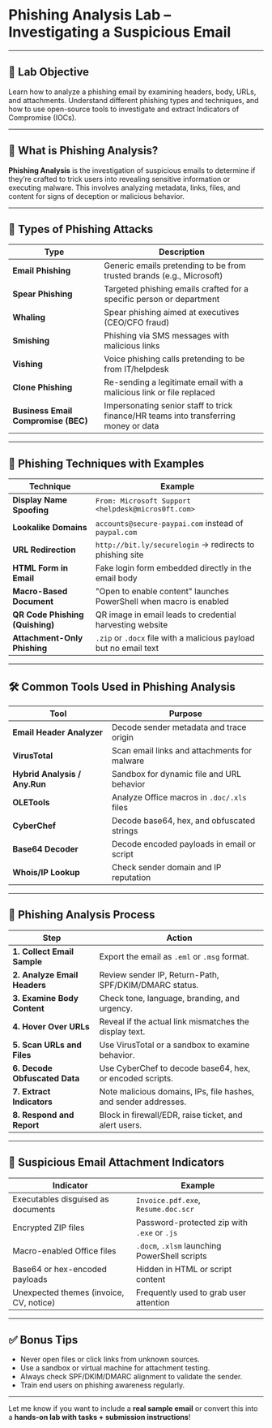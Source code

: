 # **Phishing Analysis Lab – Investigating a Suspicious Email**

---

## 🎯 **Lab Objective**

Learn how to analyze a phishing email by examining headers, body, URLs, and attachments. Understand different phishing types and techniques, and how to use open-source tools to investigate and extract Indicators of Compromise (IOCs).

---

## 📘 **What is Phishing Analysis?**

**Phishing Analysis** is the investigation of suspicious emails to determine if they’re crafted to trick users into revealing sensitive information or executing malware. This involves analyzing metadata, links, files, and content for signs of deception or malicious behavior.

---

## 🧨 **Types of Phishing Attacks**

| **Type**           | **Description**                                                        |
|--------------------|------------------------------------------------------------------------|
| **Email Phishing** | Generic emails pretending to be from trusted brands (e.g., Microsoft)  |
| **Spear Phishing** | Targeted phishing emails crafted for a specific person or department   |
| **Whaling**        | Spear phishing aimed at executives (CEO/CFO fraud)                     |
| **Smishing**       | Phishing via SMS messages with malicious links                         |
| **Vishing**        | Voice phishing calls pretending to be from IT/helpdesk                 |
| **Clone Phishing** | Re-sending a legitimate email with a malicious link or file replaced   |
| **Business Email Compromise (BEC)** | Impersonating senior staff to trick finance/HR teams into transferring money or data |

---

## 🎯 **Phishing Techniques with Examples**

| **Technique**                  | **Example**                                                                 |
|-------------------------------|------------------------------------------------------------------------------|
| **Display Name Spoofing**     | `From: Microsoft Support <helpdesk@micros0ft.com>`                          |
| **Lookalike Domains**         | `accounts@secure-paypai.com` instead of `paypal.com`                        |
| **URL Redirection**           | `http://bit.ly/securelogin` → redirects to phishing site                    |
| **HTML Form in Email**        | Fake login form embedded directly in the email body                         |
| **Macro-Based Document**      | "Open to enable content" launches PowerShell when macro is enabled          |
| **QR Code Phishing (Quishing)** | QR image in email leads to credential harvesting website                   |
| **Attachment-Only Phishing**  | `.zip` or `.docx` file with a malicious payload but no email text           |

---

## 🛠️ **Common Tools Used in Phishing Analysis**

| Tool              | Purpose                                     |
|-------------------|---------------------------------------------|
| **Email Header Analyzer** | Decode sender metadata and trace origin        |
| **VirusTotal**     | Scan email links and attachments for malware |
| **Hybrid Analysis / Any.Run** | Sandbox for dynamic file and URL behavior |
| **OLETools**       | Analyze Office macros in `.doc/.xls` files  |
| **CyberChef**      | Decode base64, hex, and obfuscated strings  |
| **Base64 Decoder** | Decode encoded payloads in email or script  |
| **Whois/IP Lookup**| Check sender domain and IP reputation       |

---

## 🧪 **Phishing Analysis Process**

| **Step** | **Action**                                                                 |
|---------|------------------------------------------------------------------------------|
| **1. Collect Email Sample** | Export the email as `.eml` or `.msg` format.                     |
| **2. Analyze Email Headers** | Review sender IP, Return-Path, SPF/DKIM/DMARC status.             |
| **3. Examine Body Content** | Check tone, language, branding, and urgency.                      |
| **4. Hover Over URLs** | Reveal if the actual link mismatches the display text.           |
| **5. Scan URLs and Files** | Use VirusTotal or a sandbox to examine behavior.               |
| **6. Decode Obfuscated Data** | Use CyberChef to decode base64, hex, or encoded scripts.         |
| **7. Extract Indicators** | Note malicious domains, IPs, file hashes, and sender addresses. |
| **8. Respond and Report** | Block in firewall/EDR, raise ticket, and alert users.             |

---

## 📎 **Suspicious Email Attachment Indicators**

| **Indicator**                         | **Example**                                  |
|--------------------------------------|----------------------------------------------|
| Executables disguised as documents   | `Invoice.pdf.exe`, `Resume.doc.scr`          |
| Encrypted ZIP files                  | Password-protected zip with `.exe` or `.js`  |
| Macro-enabled Office files           | `.docm`, `.xlsm` launching PowerShell scripts|
| Base64 or hex-encoded payloads       | Hidden in HTML or script content             |
| Unexpected themes (invoice, CV, notice)| Frequently used to grab user attention       |

---



## ✅ **Bonus Tips**

- Never open files or click links from unknown sources.
- Use a sandbox or virtual machine for attachment testing.
- Always check SPF/DKIM/DMARC alignment to validate the sender.
- Train end users on phishing awareness regularly.

---

Let me know if you want to include a **real sample email** or convert this into a **hands-on lab with tasks + submission instructions**!
